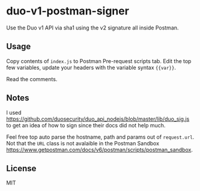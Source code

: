 # duo-v1-postman-signer
Use the Duo v1 API via sha1 using the v2 signature all inside Postman.

## Usage

Copy contents of `index.js` to Postman Pre-request scripts tab. Edit the top few variables, update your headers with the variable syntax `{{var}}`.

Read the comments.

## Notes

I used https://github.com/duosecurity/duo_api_nodejs/blob/master/lib/duo_sig.js to get an idea of how to sign since their docs did not help much.

Feel free top auto parse the hostname, path and params out of `request.url`. Not that the `URL` class is not avalaible in the Postman Sandbox https://www.getpostman.com/docs/v6/postman/scripts/postman_sandbox.

## License

MIT
